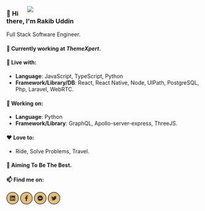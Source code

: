 [<img align="right" width="450" src="https://github-readme-stats.vercel.app/api?username=RRakib&show_icons=true&&theme=onedark"/>](https://github.com/RRakib/)

### 👋  Hi there, I'm Rakib Uddin 
Full Stack Software Engineer.

#### 💼  Currently working at ***ThemeXpert***.

#### 🛌  Live with:
* __Language__: JavaScript, TypeScript, Python
* __Framework/Library/DB__: React, React Native, Node, UIPath, PostgreSQL, Php, Laravel, WebRTC.

#### 🏹  Working on:
* __Language__: Python
* __Framework/Library__: GraphQL, Apollo-server-express, ThreeJS.

#### ❤️  Love to:
* Ride, Solve Problems, Travel.

#### 🎯  Aiming To Be The Best.

#### 📫  Find me on:
  [<img alt="LinkedIn" src="https://raw.githubusercontent.com/RRakib/RRakib/master/images/linkidin.png" height="32" width="32" />](https://www.linkedin.com/in/rakib-uddin-8b5207172/)
[<img alt="Facebook" src="https://raw.githubusercontent.com/RRakib/RRakib/master/images/facebook.png" height="32" width="32" />](https://www.facebook.com/rakib.uddin.754570)
[<img alt="Messenger" src="https://raw.githubusercontent.com/RRakib/RRakib/master/images/messanger.png" height="32" width="32" />](https://www.facebook.com/rakib.uddin.754570)
[<img alt="Twitter" src="https://raw.githubusercontent.com/RRakib/RRakib/master/images/twitter.png" height="32" width="32" />](https://twitter.com/RakibUd20101281)
